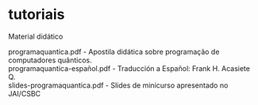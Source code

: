 # tutoriais
Material didático


programaquantica.pdf - Apostila didática sobre programação de computadores quânticos.  
programaquantica-español.pdf - Traducción a Español: Frank H. Acasiete Q.  
slides-programaquantica.pdf - Slides de minicurso apresentado no JAI/CSBC
